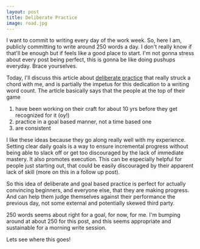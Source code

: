```yaml
---
layout: post
title: Deliberate Practice
image: road.jpg
---
```


I want to commit to writing every day of the work week.  So, here I am, publicly committing to write around 250 words a day. I don't really know if that'll be enough but if feels like a good place to start. I'm not gonna stress about every post being perfect, this is gonna be like doing pushups everyday. Brace yourselves. 

Today, I'll discuss this article about [deliberate practice](http://jamesclear.com/deliberate-practice) that really struck a chord with me, and is partially the impetus for this dedication to a writing word count. The article basically says that the people at the top of their game
  
  1. have been working on their craft for about 10 yrs before they get recognized for it (oy!)
  2. practice in a goal based manner, not a time based one
  3. are consistent

I like these ideas because they go along really well with my experience. Setting clear daily goals is a way to ensure incremental progress without being able to slack off or get too discouraged by the lack of immediate mastery. It also promotes execution. This can be especially helpful for people just starting out, that could be easily discouraged by their apparent lack of skill (more on this in a follow up post).

So this idea of deliberate and goal based practice is perfect for actually convincing beginners, and everyone else, that they are making progress. And can help them judge themselves against their performance the previous day, not some external and potentially skewed third party. 

250 words seems about right for a goal, for now, for me.  I'm bumping around at about 250 for this post, and this seems appropriate and sustainable for a morning write session.

Lets see where this goes!
